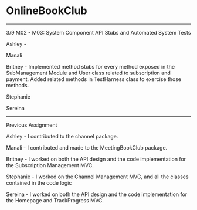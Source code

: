 # OnlineBookClub


---
3/9 M02 - M03: System Component API Stubs and Automated System Tests

Ashley -

Manali

Britney - Implemented method stubs for every method exposed in the SubManagement 
Module and User class related to subscription and payment. Added related methods
in TestHarness class to exercise those methods.

Stephanie

Sereina

---
Previous Assignment

Ashley - I contributed to the channel package.

Manali - I contributed and made to the MeetingBookClub package.

Britney - I worked on both the API design and the code implementation for the Subscription Management MVC.

Stephanie - I worked on the Channel Management MVC, and all the classes contained in the code logic

Sereina - I worked on both the API design and the code implementation for the Homepage and TrackProgress MVC.

